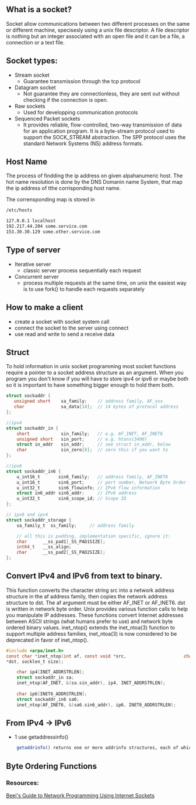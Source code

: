 
## What is a socket? 
Socket allow communications between two different processes on the same or different machine, specisesly using a unix file descriptor.
A file descriptor is nothing but an integer associated with an open file and it can be a file, a connection or a text file.

## Socket types:

- Stream socket
  - Guarantee transmission through the tcp protocol
- Datagram socket
  - Not guarantee they are connectionless, they are sent out without checking if the connection is open.
- Raw sockets 
  - Used for developping communication protocols
- Sequenced Packet sockets
  - It provides reliable, flow-controlled, two-way transmission of data for an application program. It is a byte-stream protocol used to support the SOCK_STREAM abstraction. The SPP protocol uses the standard Network Systems (NS) address formats.

## Host Name
The process of findding the ip address on given alpahanumeric host. The hot name resolution is done by the DNS Domanin name System, that map the ip address of tthe corrisponding host name. 

The corrensponding map is stored in 
```Bash
/etc/hosts

127.0.0.1 localhost
192.217.44.204 some.service.com
153.30.30.129 some.other.service.com
```

## Type of server
- Iterative server
  - classic server process sequentially each request
- Concurrent server
  - process multiple requests at the same time, on unix the easiest way is to use fork() to handle each requests separately
  
## How to make a client
- create a socket with socket system call 
- connect the socket to the server using connect
- use read and write to send a receive data

## Struct
To hold information in unix socket programming most socket functions require a pointer to a socket address structure as an argument. When you program you don't know if you will have to store ipv4 or ipv6 or maybe both so it is important to have something bigger enough to hold them both. 
```C
struct sockaddr {
   unsigned short    sa_family;    // address family, AF_xxx
   char              sa_data[14];  // 14 bytes of protocol address
};

//ipv4
struct sockaddr_in {
    short            sin_family;   // e.g. AF_INET, AF_INET6
    unsigned short   sin_port;     // e.g. htons(3490)
    struct in_addr   sin_addr;     // see struct in_addr, below
    char             sin_zero[8];  // zero this if you want to
};

//ipv6
struct sockaddr_in6 {
    u_int16_t       sin6_family;   // address family, AF_INET6
    u_int16_t       sin6_port;     // port number, Network Byte Order
    u_int32_t       sin6_flowinfo; // IPv6 flow information
    struct in6_addr sin6_addr;     // IPv6 address
    u_int32_t       sin6_scope_id; // Scope ID
};

// ipv6 and ipv4
struct sockaddr_storage {
    sa_family_t  ss_family;     // address family

    // all this is padding, implementation specific, ignore it:
    char      __ss_pad1[_SS_PAD1SIZE];
    int64_t   __ss_align;
    char      __ss_pad2[_SS_PAD2SIZE];
};
```

## Convert IPv4 and IPv6 from text to binary.
This function converts the character string src into a network address structure in the af address family, then copies the network address structure to dst.  The af argument must be either AF_INET or AF_INET6.  dst is written in network byte order.
Unix provides various function calls to help you manipulate IP addresses. These functions convert Internet addresses between ASCII strings (what humans prefer to use) and network byte ordered binary values. inet_ntop() extends the inet_ntoa(3) function to support multiple address families, inet_ntoa(3) is now considered to be deprecated in favor of inet_ntop(). 

```C
#include <arpa/inet.h>
const char *inet_ntop(int af, const void *src,                      char
*dst, socklen_t size);
```

```C
    char ip4[INET_ADDRSTRLEN];
    struct sockaddr_in sa;
    inet_ntop(AF_INET, &(sa.sin_addr), ip4, INET_ADDRSTRLEN);
    
    char ip6[INET6_ADDRSTRLEN];
    struct sockaddr_in6 sa6;
    inet_ntop(AF_INET6, &(sa6.sin6_addr), ip6, INET6_ADDRSTRLEN);

```

## From IPv4 -> IPv6
- 1 use getaddressinfo() 
``` Bash
    getaddrinfo() returns one or more addrinfo structures, each of which contains an Internet address that can be specified in a call to bind(2) or connect(2). The getaddrinfo() function combines the functionality provided by the gethostbyname(3) and getservbyname(3) functions into a single interface, but unlike the latter functions, getaddrinfo() is reentrant and allows programs to eliminate IPv4-versus-IPv6 dependencies. 
```

## Byte Ordering Functions






### Resources: 
[Beej's Guide to Network Programming Using Internet Sockets](https://beej.us/guide/bgnet/pdf/bgnet_A4_2.pdf)
